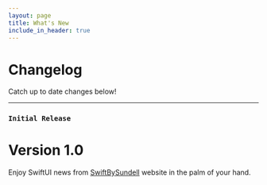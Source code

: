 ```yaml
---
layout: page
title: What's New
include_in_header: true
---
```


# Changelog
Catch up to date changes below!
___
<!-- ### `Latest` -->

### `Initial Release`
# **Version 1.0**
Enjoy SwiftUI news from [SwiftBySundell](https://swiftbysundell.com) website in the palm of your hand. 
